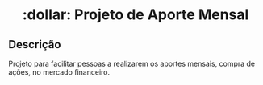 <h1 align='center'>
    :dollar: Projeto de Aporte Mensal
</h1>

## Descrição

Projeto para facilitar pessoas a realizarem os aportes mensais, compra de ações, no mercado financeiro. 